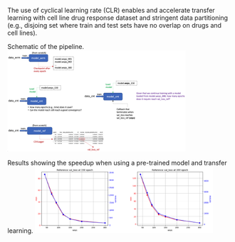 The use of cyclical learning rate (CLR) enables and accelerate transfer learning with cell line drug response dataset
and stringent data partitioning (e.g., disjoing set where train and test sets have no overlap on drugs and cell lines).

Schematic of the pipeline.
<img src="README/schematic.png" alt="drawing" width="400"/>

Results showing the speedup when using a pre-trained model and transfer learning.
<img src="README/ceps-vs-weps-plots.png" alt="drawing" width="400"/>
